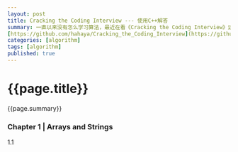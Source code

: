 ```yaml
---
layout: post
title: Cracking the Coding Interview --- 使用C++解答
summary: 一直以来没有怎么学习算法，最近在看《Cracking the Coding Interview》这本书。里面提供150道程序员面试题目和解答，但是程序是使用Java实现的。由于平时工作中使用的是C++，于是准备用C++把书中的题目做一遍，从而加强自己的算法学习，所有源代码放在GitHub上：  
[https://github.com/hahaya/Cracking_the_Coding_Interview](https://github.com/hahaya/Cracking_the_Coding_Interview)
categories: [algorithm]
tags: [algorithm]
published: true
---
```


# {{page.title}} #
{{page.summary}}

### Chapter 1 | Arrays and Strings
1.1 